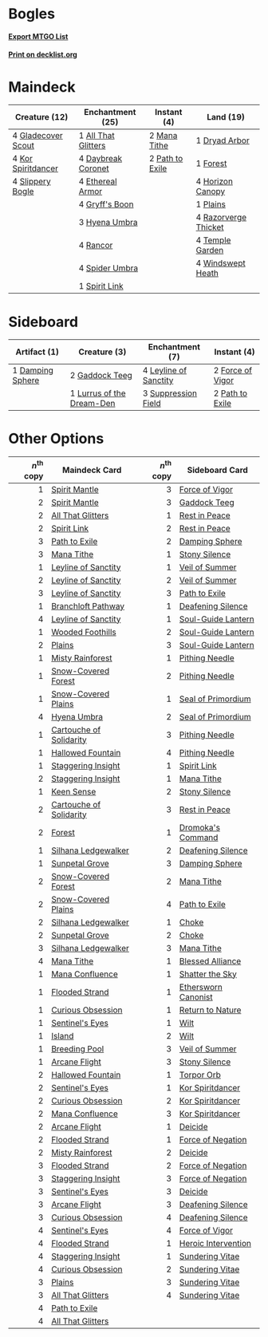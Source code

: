 # Bogles

#### [Export MTGO List](../collection/Bogles/Bogles.txt)
#### [Print on decklist.org](http://decklist.org/?deckmain=1%09All%20That%20Glitters%0A4%09Daybreak%20Coronet%0A1%09Dryad%20Arbor%0A4%09Ethereal%20Armor%0A1%09Forest%0A4%09Gladecover%20Scout%0A4%09Gryff's%20Boon%0A4%09Horizon%20Canopy%0A3%09Hyena%20Umbra%0A4%09Kor%20Spiritdancer%0A2%09Mana%20Tithe%0A2%09Path%20to%20Exile%0A1%09Plains%0A4%09Rancor%0A4%09Razorverge%20Thicket%0A4%09Slippery%20Bogle%0A4%09Spider%20Umbra%0A1%09Spirit%20Link%0A4%09Temple%20Garden%0A4%09Windswept%20Heath&deckside=1%09Damping%20Sphere%0A2%09Force%20of%20Vigor%0A2%09Gaddock%20Teeg%0A4%09Leyline%20of%20Sanctity%0A1%09Lurrus%20of%20the%20Dream-Den%0A2%09Path%20to%20Exile%0A3%09Suppression%20Field)
# Maindeck

|                                        Creature (12)                                        |                                       Enchantment (25)                                       |                                       Instant (4)                                        |                                           Land (19)                                           |
|---------------------------------------------------------------------------------------------|----------------------------------------------------------------------------------------------|------------------------------------------------------------------------------------------|-----------------------------------------------------------------------------------------------|
|4 [Gladecover Scout](http://gatherer.wizards.com/Pages/Card/Details.aspx?multiverseid=220082)|1 [All That Glitters](http://gatherer.wizards.com/Pages/Card/Details.aspx?multiverseid=472964)|2 [Mana Tithe](http://gatherer.wizards.com/Pages/Card/Details.aspx?multiverseid=122324)   |1 [Dryad Arbor](http://gatherer.wizards.com/Pages/Card/Details.aspx?multiverseid=136196)       |
|4 [Kor Spiritdancer](http://gatherer.wizards.com/Pages/Card/Details.aspx?multiverseid=446061)|4 [Daybreak Coronet](http://gatherer.wizards.com/Pages/Card/Details.aspx?multiverseid=130635) |2 [Path to Exile](http://gatherer.wizards.com/Pages/Card/Details.aspx?multiverseid=220511)|1 [Forest](http://gatherer.wizards.com/Pages/Card/Details.aspx?multiverseid=439860)            |
|4 [Slippery Bogle](http://gatherer.wizards.com/Pages/Card/Details.aspx?multiverseid=150999)  |4 [Ethereal Armor](http://gatherer.wizards.com/Pages/Card/Details.aspx?multiverseid=265414)   |                                                                                          |4 [Horizon Canopy](http://gatherer.wizards.com/Pages/Card/Details.aspx?multiverseid=409571)    |
|                                                                                             |4 [Gryff's Boon](http://gatherer.wizards.com/Pages/Card/Details.aspx?multiverseid=409758)     |                                                                                          |1 [Plains](http://gatherer.wizards.com/Pages/Card/Details.aspx?multiverseid=439856)            |
|                                                                                             |3 [Hyena Umbra](http://gatherer.wizards.com/Pages/Card/Details.aspx?multiverseid=271150)      |                                                                                          |4 [Razorverge Thicket](http://gatherer.wizards.com/Pages/Card/Details.aspx?multiverseid=209407)|
|                                                                                             |4 [Rancor](http://gatherer.wizards.com/Pages/Card/Details.aspx?multiverseid=442175)           |                                                                                          |4 [Temple Garden](http://gatherer.wizards.com/Pages/Card/Details.aspx?multiverseid=405112)     |
|                                                                                             |4 [Spider Umbra](http://gatherer.wizards.com/Pages/Card/Details.aspx?multiverseid=220555)     |                                                                                          |4 [Windswept Heath](http://gatherer.wizards.com/Pages/Card/Details.aspx?multiverseid=405115)   |
|                                                                                             |1 [Spirit Link](http://gatherer.wizards.com/Pages/Card/Details.aspx?multiverseid=129744)      |                                                                                          |                                                                                               |


# Sideboard

|                                       Artifact (1)                                        |                                            Creature (3)                                            |                                        Enchantment (7)                                         |                                        Instant (4)                                        |
|-------------------------------------------------------------------------------------------|----------------------------------------------------------------------------------------------------|------------------------------------------------------------------------------------------------|-------------------------------------------------------------------------------------------|
|1 [Damping Sphere](http://gatherer.wizards.com/Pages/Card/Details.aspx?multiverseid=443101)|2 [Gaddock Teeg](http://gatherer.wizards.com/Pages/Card/Details.aspx?multiverseid=140188)           |4 [Leyline of Sanctity](http://gatherer.wizards.com/Pages/Card/Details.aspx?multiverseid=204993)|2 [Force of Vigor](http://gatherer.wizards.com/Pages/Card/Details.aspx?multiverseid=464113)|
|                                                                                           |1 [Lurrus of the Dream-Den](http://gatherer.wizards.com/Pages/Card/Details.aspx?multiverseid=479746)|3 [Suppression Field](http://gatherer.wizards.com/Pages/Card/Details.aspx?multiverseid=83617)   |2 [Path to Exile](http://gatherer.wizards.com/Pages/Card/Details.aspx?multiverseid=220511) |


# Other Options

|*n*<sup>th</sup> copy|                                          Maindeck Card                                           |*n*<sup>th</sup> copy|                                        Sideboard Card                                        |
|--------------------:|--------------------------------------------------------------------------------------------------|--------------------:|----------------------------------------------------------------------------------------------|
|                    1|[Spirit Mantle](http://gatherer.wizards.com/Pages/Card/Details.aspx?multiverseid=220154)          |                    3|[Force of Vigor](http://gatherer.wizards.com/Pages/Card/Details.aspx?multiverseid=464113)     |
|                    2|[Spirit Mantle](http://gatherer.wizards.com/Pages/Card/Details.aspx?multiverseid=220154)          |                    3|[Gaddock Teeg](http://gatherer.wizards.com/Pages/Card/Details.aspx?multiverseid=140188)       |
|                    2|[All That Glitters](http://gatherer.wizards.com/Pages/Card/Details.aspx?multiverseid=472964)      |                    1|[Rest in Peace](http://gatherer.wizards.com/Pages/Card/Details.aspx?multiverseid=442021)      |
|                    2|[Spirit Link](http://gatherer.wizards.com/Pages/Card/Details.aspx?multiverseid=129744)            |                    2|[Rest in Peace](http://gatherer.wizards.com/Pages/Card/Details.aspx?multiverseid=442021)      |
|                    3|[Path to Exile](http://gatherer.wizards.com/Pages/Card/Details.aspx?multiverseid=220511)          |                    2|[Damping Sphere](http://gatherer.wizards.com/Pages/Card/Details.aspx?multiverseid=443101)     |
|                    3|[Mana Tithe](http://gatherer.wizards.com/Pages/Card/Details.aspx?multiverseid=122324)             |                    1|[Stony Silence](http://gatherer.wizards.com/Pages/Card/Details.aspx?multiverseid=247425)      |
|                    1|[Leyline of Sanctity](http://gatherer.wizards.com/Pages/Card/Details.aspx?multiverseid=204993)    |                    1|[Veil of Summer](http://gatherer.wizards.com/Pages/Card/Details.aspx?multiverseid=466952)     |
|                    2|[Leyline of Sanctity](http://gatherer.wizards.com/Pages/Card/Details.aspx?multiverseid=204993)    |                    2|[Veil of Summer](http://gatherer.wizards.com/Pages/Card/Details.aspx?multiverseid=466952)     |
|                    3|[Leyline of Sanctity](http://gatherer.wizards.com/Pages/Card/Details.aspx?multiverseid=204993)    |                    3|[Path to Exile](http://gatherer.wizards.com/Pages/Card/Details.aspx?multiverseid=220511)      |
|                    1|[Branchloft Pathway](http://gatherer.wizards.com/Pages/Card/Details.aspx?multiverseid=491909)     |                    1|[Deafening Silence](http://gatherer.wizards.com/Pages/Card/Details.aspx?multiverseid=472972)  |
|                    4|[Leyline of Sanctity](http://gatherer.wizards.com/Pages/Card/Details.aspx?multiverseid=204993)    |                    1|[Soul-Guide Lantern](http://gatherer.wizards.com/Pages/Card/Details.aspx?multiverseid=476488) |
|                    1|[Wooded Foothills](http://gatherer.wizards.com/Pages/Card/Details.aspx?multiverseid=405116)       |                    2|[Soul-Guide Lantern](http://gatherer.wizards.com/Pages/Card/Details.aspx?multiverseid=476488) |
|                    2|[Plains](http://gatherer.wizards.com/Pages/Card/Details.aspx?multiverseid=439856)                 |                    3|[Soul-Guide Lantern](http://gatherer.wizards.com/Pages/Card/Details.aspx?multiverseid=476488) |
|                    1|[Misty Rainforest](http://gatherer.wizards.com/Pages/Card/Details.aspx?multiverseid=405102)       |                    1|[Pithing Needle](http://gatherer.wizards.com/Pages/Card/Details.aspx?multiverseid=129526)     |
|                    1|[Snow-Covered Forest](http://gatherer.wizards.com/Pages/Card/Details.aspx?multiverseid=121192)    |                    2|[Pithing Needle](http://gatherer.wizards.com/Pages/Card/Details.aspx?multiverseid=129526)     |
|                    1|[Snow-Covered Plains](http://gatherer.wizards.com/Pages/Card/Details.aspx?multiverseid=121267)    |                    1|[Seal of Primordium](http://gatherer.wizards.com/Pages/Card/Details.aspx?multiverseid=425960) |
|                    4|[Hyena Umbra](http://gatherer.wizards.com/Pages/Card/Details.aspx?multiverseid=271150)            |                    2|[Seal of Primordium](http://gatherer.wizards.com/Pages/Card/Details.aspx?multiverseid=425960) |
|                    1|[Cartouche of Solidarity](http://gatherer.wizards.com/Pages/Card/Details.aspx?multiverseid=426709)|                    3|[Pithing Needle](http://gatherer.wizards.com/Pages/Card/Details.aspx?multiverseid=129526)     |
|                    1|[Hallowed Fountain](http://gatherer.wizards.com/Pages/Card/Details.aspx?multiverseid=97071)       |                    4|[Pithing Needle](http://gatherer.wizards.com/Pages/Card/Details.aspx?multiverseid=129526)     |
|                    1|[Staggering Insight](http://gatherer.wizards.com/Pages/Card/Details.aspx?multiverseid=476479)     |                    1|[Spirit Link](http://gatherer.wizards.com/Pages/Card/Details.aspx?multiverseid=129744)        |
|                    2|[Staggering Insight](http://gatherer.wizards.com/Pages/Card/Details.aspx?multiverseid=476479)     |                    1|[Mana Tithe](http://gatherer.wizards.com/Pages/Card/Details.aspx?multiverseid=122324)         |
|                    1|[Keen Sense](http://gatherer.wizards.com/Pages/Card/Details.aspx?multiverseid=122451)             |                    2|[Stony Silence](http://gatherer.wizards.com/Pages/Card/Details.aspx?multiverseid=247425)      |
|                    2|[Cartouche of Solidarity](http://gatherer.wizards.com/Pages/Card/Details.aspx?multiverseid=426709)|                    3|[Rest in Peace](http://gatherer.wizards.com/Pages/Card/Details.aspx?multiverseid=442021)      |
|                    2|[Forest](http://gatherer.wizards.com/Pages/Card/Details.aspx?multiverseid=439860)                 |                    1|[Dromoka's Command](http://gatherer.wizards.com/Pages/Card/Details.aspx?multiverseid=394558)  |
|                    1|[Silhana Ledgewalker](http://gatherer.wizards.com/Pages/Card/Details.aspx?multiverseid=96825)     |                    2|[Deafening Silence](http://gatherer.wizards.com/Pages/Card/Details.aspx?multiverseid=472972)  |
|                    1|[Sunpetal Grove](http://gatherer.wizards.com/Pages/Card/Details.aspx?multiverseid=420946)         |                    3|[Damping Sphere](http://gatherer.wizards.com/Pages/Card/Details.aspx?multiverseid=443101)     |
|                    2|[Snow-Covered Forest](http://gatherer.wizards.com/Pages/Card/Details.aspx?multiverseid=121192)    |                    2|[Mana Tithe](http://gatherer.wizards.com/Pages/Card/Details.aspx?multiverseid=122324)         |
|                    2|[Snow-Covered Plains](http://gatherer.wizards.com/Pages/Card/Details.aspx?multiverseid=121267)    |                    4|[Path to Exile](http://gatherer.wizards.com/Pages/Card/Details.aspx?multiverseid=220511)      |
|                    2|[Silhana Ledgewalker](http://gatherer.wizards.com/Pages/Card/Details.aspx?multiverseid=96825)     |                    1|[Choke](http://gatherer.wizards.com/Pages/Card/Details.aspx?multiverseid=45431)               |
|                    2|[Sunpetal Grove](http://gatherer.wizards.com/Pages/Card/Details.aspx?multiverseid=420946)         |                    2|[Choke](http://gatherer.wizards.com/Pages/Card/Details.aspx?multiverseid=45431)               |
|                    3|[Silhana Ledgewalker](http://gatherer.wizards.com/Pages/Card/Details.aspx?multiverseid=96825)     |                    3|[Mana Tithe](http://gatherer.wizards.com/Pages/Card/Details.aspx?multiverseid=122324)         |
|                    4|[Mana Tithe](http://gatherer.wizards.com/Pages/Card/Details.aspx?multiverseid=122324)             |                    1|[Blessed Alliance](http://gatherer.wizards.com/Pages/Card/Details.aspx?multiverseid=414302)   |
|                    1|[Mana Confluence](http://gatherer.wizards.com/Pages/Card/Details.aspx?multiverseid=409573)        |                    1|[Shatter the Sky](http://gatherer.wizards.com/Pages/Card/Details.aspx?multiverseid=476288)    |
|                    1|[Flooded Strand](http://gatherer.wizards.com/Pages/Card/Details.aspx?multiverseid=405098)         |                    1|[Ethersworn Canonist](http://gatherer.wizards.com/Pages/Card/Details.aspx?multiverseid=174931)|
|                    1|[Curious Obsession](http://gatherer.wizards.com/Pages/Card/Details.aspx?multiverseid=439692)      |                    1|[Return to Nature](http://gatherer.wizards.com/Pages/Card/Details.aspx?multiverseid=461102)   |
|                    1|[Sentinel's Eyes](http://gatherer.wizards.com/Pages/Card/Details.aspx?multiverseid=476287)        |                    1|[Wilt](http://gatherer.wizards.com/Pages/Card/Details.aspx?multiverseid=479696)               |
|                    1|[Island](http://gatherer.wizards.com/Pages/Card/Details.aspx?multiverseid=439857)                 |                    2|[Wilt](http://gatherer.wizards.com/Pages/Card/Details.aspx?multiverseid=479696)               |
|                    1|[Breeding Pool](http://gatherer.wizards.com/Pages/Card/Details.aspx?multiverseid=97088)           |                    3|[Veil of Summer](http://gatherer.wizards.com/Pages/Card/Details.aspx?multiverseid=466952)     |
|                    1|[Arcane Flight](http://gatherer.wizards.com/Pages/Card/Details.aspx?multiverseid=442931)          |                    3|[Stony Silence](http://gatherer.wizards.com/Pages/Card/Details.aspx?multiverseid=247425)      |
|                    2|[Hallowed Fountain](http://gatherer.wizards.com/Pages/Card/Details.aspx?multiverseid=97071)       |                    1|[Torpor Orb](http://gatherer.wizards.com/Pages/Card/Details.aspx?multiverseid=233069)         |
|                    2|[Sentinel's Eyes](http://gatherer.wizards.com/Pages/Card/Details.aspx?multiverseid=476287)        |                    1|[Kor Spiritdancer](http://gatherer.wizards.com/Pages/Card/Details.aspx?multiverseid=446061)   |
|                    2|[Curious Obsession](http://gatherer.wizards.com/Pages/Card/Details.aspx?multiverseid=439692)      |                    2|[Kor Spiritdancer](http://gatherer.wizards.com/Pages/Card/Details.aspx?multiverseid=446061)   |
|                    2|[Mana Confluence](http://gatherer.wizards.com/Pages/Card/Details.aspx?multiverseid=409573)        |                    3|[Kor Spiritdancer](http://gatherer.wizards.com/Pages/Card/Details.aspx?multiverseid=446061)   |
|                    2|[Arcane Flight](http://gatherer.wizards.com/Pages/Card/Details.aspx?multiverseid=442931)          |                    1|[Deicide](http://gatherer.wizards.com/Pages/Card/Details.aspx?multiverseid=380395)            |
|                    2|[Flooded Strand](http://gatherer.wizards.com/Pages/Card/Details.aspx?multiverseid=405098)         |                    1|[Force of Negation](http://gatherer.wizards.com/Pages/Card/Details.aspx?multiverseid=464001)  |
|                    2|[Misty Rainforest](http://gatherer.wizards.com/Pages/Card/Details.aspx?multiverseid=405102)       |                    2|[Deicide](http://gatherer.wizards.com/Pages/Card/Details.aspx?multiverseid=380395)            |
|                    3|[Flooded Strand](http://gatherer.wizards.com/Pages/Card/Details.aspx?multiverseid=405098)         |                    2|[Force of Negation](http://gatherer.wizards.com/Pages/Card/Details.aspx?multiverseid=464001)  |
|                    3|[Staggering Insight](http://gatherer.wizards.com/Pages/Card/Details.aspx?multiverseid=476479)     |                    3|[Force of Negation](http://gatherer.wizards.com/Pages/Card/Details.aspx?multiverseid=464001)  |
|                    3|[Sentinel's Eyes](http://gatherer.wizards.com/Pages/Card/Details.aspx?multiverseid=476287)        |                    3|[Deicide](http://gatherer.wizards.com/Pages/Card/Details.aspx?multiverseid=380395)            |
|                    3|[Arcane Flight](http://gatherer.wizards.com/Pages/Card/Details.aspx?multiverseid=442931)          |                    3|[Deafening Silence](http://gatherer.wizards.com/Pages/Card/Details.aspx?multiverseid=472972)  |
|                    3|[Curious Obsession](http://gatherer.wizards.com/Pages/Card/Details.aspx?multiverseid=439692)      |                    4|[Deafening Silence](http://gatherer.wizards.com/Pages/Card/Details.aspx?multiverseid=472972)  |
|                    4|[Sentinel's Eyes](http://gatherer.wizards.com/Pages/Card/Details.aspx?multiverseid=476287)        |                    4|[Force of Vigor](http://gatherer.wizards.com/Pages/Card/Details.aspx?multiverseid=464113)     |
|                    4|[Flooded Strand](http://gatherer.wizards.com/Pages/Card/Details.aspx?multiverseid=405098)         |                    1|[Heroic Intervention](http://gatherer.wizards.com/Pages/Card/Details.aspx?multiverseid=423776)|
|                    4|[Staggering Insight](http://gatherer.wizards.com/Pages/Card/Details.aspx?multiverseid=476479)     |                    1|[Sundering Vitae](http://gatherer.wizards.com/Pages/Card/Details.aspx?multiverseid=397792)    |
|                    4|[Curious Obsession](http://gatherer.wizards.com/Pages/Card/Details.aspx?multiverseid=439692)      |                    2|[Sundering Vitae](http://gatherer.wizards.com/Pages/Card/Details.aspx?multiverseid=397792)    |
|                    3|[Plains](http://gatherer.wizards.com/Pages/Card/Details.aspx?multiverseid=439856)                 |                    3|[Sundering Vitae](http://gatherer.wizards.com/Pages/Card/Details.aspx?multiverseid=397792)    |
|                    3|[All That Glitters](http://gatherer.wizards.com/Pages/Card/Details.aspx?multiverseid=472964)      |                    4|[Sundering Vitae](http://gatherer.wizards.com/Pages/Card/Details.aspx?multiverseid=397792)    |
|                    4|[Path to Exile](http://gatherer.wizards.com/Pages/Card/Details.aspx?multiverseid=220511)          |                     |                                                                                              |
|                    4|[All That Glitters](http://gatherer.wizards.com/Pages/Card/Details.aspx?multiverseid=472964)      |                     |                                                                                              |

